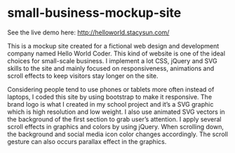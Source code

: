 # small-business-mockup-site

See the live demo here: http://helloworld.stacysun.com/

This is a mockup site created for a fictional web design and development company named Hello World Coder. This kind of website is one of the ideal choices for small-scale business. I implement a lot CSS, jQuery and SVG skills to the site and mainly focused on responsiveness, animations and scroll effects to keep visitors stay longer on the site.

Considering people tend to use phones or tablets more often instead of laptops, I coded this site by using bootstrap to make it responsive. The brand logo is what I created in my school project and it’s a SVG graphic which is high resolution and low weight. I also use animated SVG vectors in the background of the first section to grab user’s attention. I apply several scroll effects in graphics and colors by using jQuery. When scrolling down, the background and social media icon color changes accordingly. The scroll gesture can also occurs parallax effect in the graphics.

